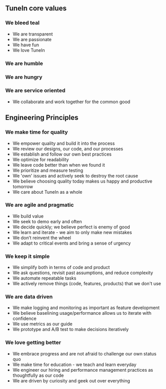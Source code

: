 ## TuneIn core values

### We bleed teal
* We are transparent
* We are passionate
* We have fun
* We love TuneIn

### We are humble

### We are hungry

### We are service oriented
* We collaborate and work together for the common good


## Engineering Principles

### We make time for quality
* We empower quality and build it into the process
* We review our designs, our code, and our processes
* We establish and follow our own best practices
* We optimize for readability
* We leave code better than when we found it
* We prioritize and measure testing
* We 'own' issues and actively seek to destroy the root cause
* We believe choosing quality today makes us happy and productive tomorrow
* We care about TuneIn as a whole

### We are agile and pragmatic
* We build value
* We seek to demo early and often
* We decide quickly; we believe perfect is enemy of good
* We learn and iterate - we aim to only make new mistakes
* We don’t reinvent the wheel
* We adapt to critical events and bring a sense of urgency

### We keep it simple
* We simplify both in terms of code and product
* We ask questions, revisit past assumptions, and reduce complexity
* We automate repeatable tasks
* We actively remove things (code, features, products) that we don't use

### We are data driven
* We make logging and monitoring as important as feature development
* We believe baselining usage/performance allows us to iterate with confidence
* We use metrics as our guide
* We prototype and A/B test to make decisions iteratively

### We love getting better
* We embrace progress and are not afraid to challenge our own status quo
* We make time for education - we teach and learn everyday
* We engineer our hiring and performance management practices as thoughtfully as our code
* We are driven by curiosity and geek out over everything
